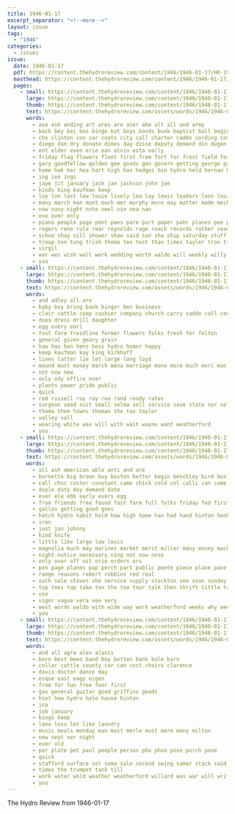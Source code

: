 ```yaml
---
title: 1946-01-17
excerpt_separator: "<!--more-->"
layout: issue
tags:
  - "1946"
categories:
  - issues
issue:
  date: 1946-01-17
  pdf: https://content.thehydroreview.com/content/1946/1946-01-17/HR-1946-01-17.pdf
  masthead: https://content.thehydroreview.com/content/1946/1946-01-17/masthead/HR-1946-01-17.jpg
  pages:
    - small: https://content.thehydroreview.com/content/1946/1946-01-17/small/HR-1946-01-17-01.jpg
      large: https://content.thehydroreview.com/content/1946/1946-01-17/large/HR-1946-01-17-01.jpg
      thumb: https://content.thehydroreview.com/content/1946/1946-01-17/thumbnails/HR-1946-01-17-01.jpg
      text: https://content.thehydroreview.com/assets/words/1946/1946-01-17/HR-1946-01-17-01.txt
      words:
        - aso ask anding art ares are acer abe alt all and army
        - back bey bei bas binge but boys bonds bunk baptist ball begin brand boy been bank bohannan bond bale beth
        - che clinton con car coats city call charter caddo cording cover class comet county cruise
        - diego dan dry donate dimes day disse deputy demand din dugan dance dinner
        - ent elder even erie ean elvin esta early
        - friday flag flowers fleet first from fort for frost field fer
        - gary goodfellow golden gee goods gen govern getting george gave
        - home hak her hea hart high has hodges hin hydro held hernan hand him
        - ing iee ings
        - jaye jit january jack jae jackson john joe
        - kinds king kaufman keep
        - loy lon last lew louie lively lea lay lewis leaders loos louise loss
        - many march man mont much mer murphy more may matter made mechanic minnie mond monday med missouri
        - now navy night note neel nin nea nan
        - ose over only
        - piano people page pent paes pare part paper pahr planes pee person plenty
        - rogers reno rule rear reynolds rage reach records rather ready rehan room reading round rainy
        - schoo shay sill shower shaw said sun sha ship saturday stuff stay she sion shows state sagen seem show son scout service shirts san sie sak sol second sur sell salute struck spar schol school strain see
        - troop ten tung trish thoma tex test than times tayler tron tim tha tan then teh take towns taylor tol tant toole too tourney the tain thie treas tail tor
        - virgil
        - war wes wish wall work wedding worth waldo will weekly willy week wife wagon with weather writer wat was wee
        - you
    - small: https://content.thehydroreview.com/content/1946/1946-01-17/small/HR-1946-01-17-02.jpg
      large: https://content.thehydroreview.com/content/1946/1946-01-17/large/HR-1946-01-17-02.jpg
      thumb: https://content.thehydroreview.com/content/1946/1946-01-17/thumbnails/HR-1946-01-17-02.jpg
      text: https://content.thehydroreview.com/assets/words/1946/1946-01-17/HR-1946-01-17-02.txt
      words:
        - and adley all are
        - baby buy bring bank binger ben business
        - clair cattle coop cashier company church carry caddo call county carnegie city
        - does dress drill daughter
        - egg every earl
        - fost farm freidline former flowers folks fresh for felton
        - general given geary grain
        - haw has han hens hess hydro homer happy
        - keep kaufman kay king kirkhuff
        - lines latter lie let large long loyd
        - mound must money march mena marriage mone more much meri man mash
        - not now new
        - only ody office over
        - plants power pride public
        - quick
        - red russell roy ray rea rand ready rates
        - surgeon seed suit small selma sell service save state sor selling sale size sid she
        - thoma them towns thomas the too taylor
        - valley vall
        - wearing white was will with wait wayne want weatherford
        - you
    - small: https://content.thehydroreview.com/content/1946/1946-01-17/small/HR-1946-01-17-03.jpg
      large: https://content.thehydroreview.com/content/1946/1946-01-17/large/HR-1946-01-17-03.jpg
      thumb: https://content.thehydroreview.com/content/1946/1946-01-17/thumbnails/HR-1946-01-17-03.jpg
      text: https://content.thehydroreview.com/assets/words/1946/1946-01-17/HR-1946-01-17-03.txt
      words:
        - all ash american able anti and are
        - burnette big brown buy boston better begin benchley bird business but been bob broadway bow best bank boys bill blonde
        - call choc custer constant came chick cold col calli can come che
        - doyle duty day demand date
        - ever ele ebb early evers egg
        - from friends free found fast farm full folks friday fed first flowers for fic forts
        - gallon getting good goes
        - hatch hydro habit hold how high home han had hand hinton henke horse hardware
        - iron
        - just jan johnny
        - kind knife
        - little like large low louis
        - magnolia much may marines market merit miller many money mack
        - night notice necessary ning not now nose
        - only over off ost orie orders ors
        - pen page planes pap perch part public peete piece plane pane plan pair
        - range reasons robert robbins red real
        - such sale stoves she service supply stockton see soon sunday star size saturday stock strong sweeney station sell shall sales saltsman
        - top tees tap take ton the too tour talk then thrift tittle tate than tucker
        - use
        - vigor vague vera vee very
        - west words waldo with wide way work weatherford weeks why week well will welcome wilbur want was worth
        - you
    - small: https://content.thehydroreview.com/content/1946/1946-01-17/small/HR-1946-01-17-04.jpg
      large: https://content.thehydroreview.com/content/1946/1946-01-17/large/HR-1946-01-17-04.jpg
      thumb: https://content.thehydroreview.com/content/1946/1946-01-17/thumbnails/HR-1946-01-17-04.jpg
      text: https://content.thehydroreview.com/assets/words/1946/1946-01-17/HR-1946-01-17-04.txt
      words:
        - and all agra alex alanis
        - born best been band boy botten bank bale barn
        - collar cattle county car can cost chairs clarence
        - davis doctor dance day
        - esque east eagy eigen
        - from for fun free foor first
        - gas general guitar good griffins goods
        - hint how hydro hole house hinton
        - ina
        - job january
        - kings keep
        - lana less let like laundry
        - music meals monday man most merle must more many milton
        - new neat ner night
        - over old
        - per plate pet paul people person pho phon pose porch pone
        - quick
        - stafford surface set soma sale second swing samar stack said sand such short
        - times the trumpet tank till
        - work water wold weather weatherford willard was war will write wee
        - you
---
```


The Hydro Review from 1946-01-17

<!--more-->

